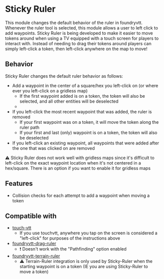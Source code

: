# Sticky Ruler
This module changes the default behavior of the ruler in foundryvtt. Whenever the ruler tool is selected, this module allows a user to left click to add waypoints. Sticky Ruler is being developed to make it easier to move tokens around when using a TV equipped with a touch screen for players to interact with. Instead of needing to drag their tokens around players can simply left-click a token, then left-click anywhere on the map to move!

## Behavior
Sticky Ruler changes the default ruler behavior as follows:
- Add a waypoint in the center of a square/hex you left-click on (or where ever you left-click on a gridless map)
  - If the first waypoint added is on a token, the token will also be selected, and all other entities will be deselected
  -
- If you left-click the most recent waypoint that was added, the ruler is removed
  - If your first waypoint was on a token, it will move the token along the ruler path
  - If your first and last (only) waypoint is on a token, the token will also be deselected
- If you left-click an existing waypoint, all waypoints that were added after the one that was clicked on are removed

⚠️ Sticky Ruler does not work well with gridless maps since it's difficult to left-click on the exact waypoint location when it's not centered in a hex/square. There is an option if you want to enable it for gridless maps

## Features
- Collision checks for each attempt to add a waypoint when moving a token

## Compatible with
- [touch-vtt](https://github.com/Oromis/touch-vtt)
  - If you use touchvtt, anywhere you tap on the screen is considered a "left-click" for purposes of the instructions above
- [foundryvtt-drag-ruler](https://github.com/manuelVo/foundryvtt-Drag-Ruler)
  - ❗ Doesn't work with the "Pathfinding" option enabled
- [foundryvtt-terrain-ruler](https://github.com/manuelVo/foundryvtt-terrain-ruler)
  - ⚠️ Terrain-Ruler integration is only used by Sticky-Ruler when the starting waypoint is on a token (IE you are using Sticky-Ruler to move a token)
